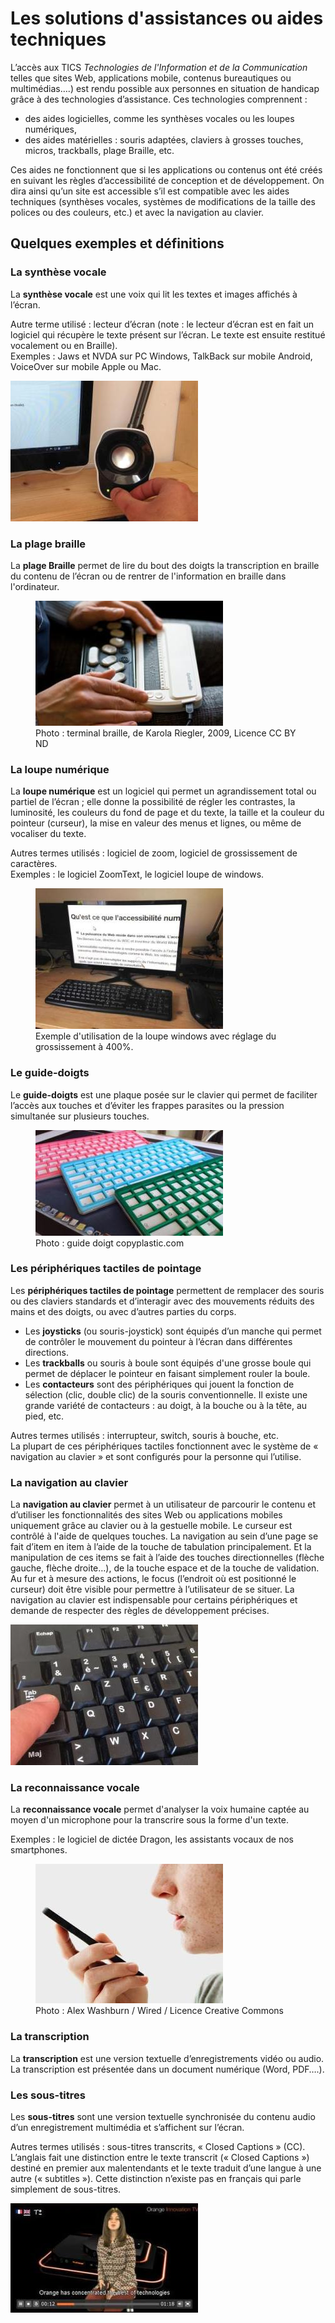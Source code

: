 # Les solutions d'assistances ou aides techniques

<script>$(document).ready(function () {
    setBreadcrumb([{"label":"Les solutions d'assistance"}]);
});</script>

L’accès aux <abbr>TICS</abbr> <i>Technologies de l'Information et de la Communication</i> telles que sites Web, applications mobile, contenus bureautiques ou multimédias….) est rendu possible aux personnes en situation de handicap grâce à des technologies  d’assistance. Ces technologies comprennent :

* des aides logicielles, comme les synthèses vocales ou les loupes numériques,
* des aides matérielles : souris adaptées, claviers à grosses touches, micros, trackballs, plage Braille, etc.

Ces aides ne fonctionnent que si les applications ou contenus ont été créés en suivant les règles d’accessibilité de conception et de développement. On dira ainsi qu’un site est accessible s’il est compatible avec les aides techniques (synthèses vocales, systèmes de modifications de la taille des polices ou des couleurs, etc.) et avec la navigation au clavier.

## Quelques exemples et définitions

### La synthèse vocale
La **synthèse vocale** est une voix qui lit les textes et images affichés à l’écran.  

Autre terme utilisé : lecteur d’écran (note : le lecteur d’écran est en fait un logiciel qui récupère le texte présent sur l’écran. Le texte est ensuite  restitué vocalement ou en Braille).  
Exemples : Jaws et NVDA sur PC Windows, TalkBack sur mobile Android, VoiceOver sur mobile Apple ou Mac.

<img src="./images/audio.jpg" alt="" class="img-fluid">


### La plage braille
La **plage Braille** permet de lire du bout des doigts la transcription en braille du contenu de l’écran ou de rentrer de l'information en braille dans l'ordinateur. 

<figure>
    <img src="./images/plage-braille.jpg" alt="photo d'une plage braille" class="img-fluid">
    <figcaption>Photo : terminal braille, de Karola Riegler, 2009, Licence CC BY ND</figcaption>
</figure>

### La loupe numérique

La **loupe numérique** est un logiciel qui permet un agrandissement total ou partiel de l’écran ; elle donne la possibilité de régler les contrastes, la luminosité, les couleurs du fond de page et du texte, la taille et la couleur du pointeur (curseur), la mise en valeur des menus et lignes, ou même de vocaliser du texte.  

Autres termes utilisés : logiciel de zoom, logiciel de grossissement de caractères.  
Exemples : le logiciel ZoomText, le logiciel loupe de windows.

<figure>
    <img src="./images/loupe.jpg" alt="photo d'un ecran d'ordinateur avec zoom à 400%" class="img-fluid">
    <figcaption>Exemple d'utilisation de la loupe windows avec réglage du grossissement à 400%.</figcaption>
</figure>

### Le guide-doigts
Le **guide-doigts** est une plaque posée sur le clavier qui permet de faciliter l’accès aux touches et d’éviter les frappes parasites ou la pression simultanée sur plusieurs touches.

<figure>
    <img src="./images/guidedoigt.jpg" alt="photo d'un clavier équipé d'un guide doigt" class="img-fluid">
    <figcaption>Photo : guide doigt copyplastic.com</figcaption>
</figure>

### Les périphériques tactiles de pointage

Les **périphériques tactiles de pointage** permettent de remplacer des souris ou des claviers standards et d’interagir avec des mouvements réduits des mains et des doigts, ou avec d’autres parties du corps.
* Les **joysticks** (ou souris-joystick) sont équipés d’un manche qui permet de contrôler le mouvement du pointeur à l’écran dans différentes directions. 
* Les **trackballs** ou souris à boule sont équipés d'une grosse boule qui permet de déplacer le pointeur en faisant simplement rouler la boule.
* Les **contacteurs** sont des périphériques qui jouent la fonction de sélection (clic, double clic) de la souris conventionnelle. Il existe une grande variété de contacteurs : au doigt, à la bouche ou à la tête, au pied, etc.

Autres termes utilisés : interrupteur, switch, souris à bouche, etc.  
La plupart de ces périphériques tactiles fonctionnent avec le système de « navigation au clavier » et sont configurés pour la personne qui l’utilise.

### La navigation au clavier

La **navigation au clavier** permet à un utilisateur de parcourir le contenu et d’utiliser les fonctionnalités des sites Web ou applications mobiles uniquement grâce au clavier ou à la gestuelle mobile. Le curseur est contrôlé à l'aide de quelques touches. La navigation au sein d’une page se fait d’item en item à l’aide de la touche de tabulation principalement. Et la manipulation de ces items se fait à l’aide des touches directionnelles (flèche gauche, flèche droite…), de la touche espace et de la touche de validation. Au fur et à mesure des actions, le focus (l’endroit où est positionné le curseur) doit être visible pour permettre à l’utilisateur de se situer.
La  navigation au clavier est indispensable pour certains périphériques et demande de respecter des règles de développement précises. 

<img src="./images/clavier.jpg" alt="" class="img-fluid">

### La reconnaissance vocale

La **reconnaissance vocale** permet d'analyser la voix humaine captée au moyen d'un microphone pour la transcrire sous la forme d'un texte.  

Exemples : le logiciel de dictée Dragon, les assistants vocaux de nos smartphones.

<figure>
    <img src="./images/vocale.jpg" alt="photo d'une personne parlant devant son téléphone" class="img-fluid">
    <figcaption>Photo : Alex Washburn / Wired / Licence Creative Commons</figcaption>
</figure>

### La transcription

La **transcription** est une version textuelle d’enregistrements vidéo ou audio. La transcription est présentée dans un document numérique (Word, PDF….).

### Les sous-titres

Les **sous-titres** sont une version textuelle synchronisée du contenu audio d’un enregistrement multimédia et s’affichent sur l’écran.  

Autres termes utilisés : sous-titres transcrits, « <span lang="en">Closed Captions</span> » (CC). L’anglais fait une distinction entre le texte transcrit (« <span lang="en">Closed Captions</span> ») destiné en premier aux malentendants et le texte traduit d’une langue à une autre (« <span lang="en">subtitles </span>»). Cette distinction n’existe pas en français qui parle simplement de sous-titres.  

<img src="./images/soustitres.jpg" alt="capture d'écran d'une vidéo affichant des sous-titres" class="img-fluid">    

<!--  This file is part of a11y-guidelines | Our vision of mobile & web accessibility guidelines and best practices, with valid/invalid examples.
 Copyright (C) 2016  Orange SA
 See the Creative Commons Legal Code Attribution-ShareAlike 3.0 Unported License for more details (LICENSE file). -->